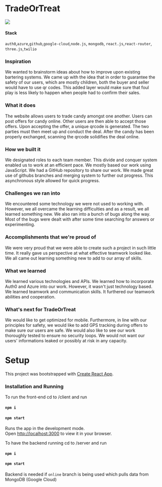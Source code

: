 # TradeOrTreat
![](TradeOrTreatDemo.gif)

#### Stack
`auth0`,`azure`,`github`,`google-cloud`,`node.js`, `mongodb`, `react.js`,`react-router`, `three.js`,`twilio`

### Inspiration
We wanted to brainstorm ideas about how to improve upon existing bartering systems. We came up with the idea that in order to guarantee the safety of our users, which are mostly children, both the buyer and seller would have to use qr codes. This added layer would make sure that foul play is less likely to happen when people had to confirm their sales.

### What it does
The website allows users to trade candy amongst one another. Users can post offers for candy online. Other users are then able to accept those offers. Upon accepting the offer, a unique qrcode is generated. The two parties must then meet up and conduct the deal. After the candy has been properly exchanged, scanning the qrcode solidifies the deal online.

### How we built it
We designated roles to each team member. This divide and conquer system enabled us to work at an efficient pace. We mostly based our work using JavaScript. We had a GitHub repository to share our work. We made great use of githubs branches and merging system to further out progress. This asynchronous style allowed for quick progress.

### Challenges we ran into
We encountered some technology we were not used to working with. However, we all overcame the learning difficulties and as a result, we all learned something new. We also ran into a bunch of bugs along the way. Most of the bugs were dealt with after some time searching for answers or experimenting.

### Accomplishments that we're proud of
We were very proud that we were able to create such a project in such little time. It really gave us perspective at what effective teamwork looked like. We all came out learning something new to add to our array of skills.

### What we learned
We learned various technologies and APIs. We learned how to incorporate Auth0 and Azure into our work. However, it wasn't just technology based. We learned teamwork and communication skills. It furthered our teamwork abilities and cooperation.

### What's next for TradeOrTreat
We would like to get optimized for mobile. Furthermore, in line with our principles for safety, we would like to add GPS tracking during offers to make sure our users are safe. We would also like to see our work thoroughly tested to ensure no security loops. We would not want our users' informations leaked or possibly at risk in any capacity.

# Setup

This project was bootstrapped with [Create React App](https://github.com/facebook/create-react-app).

### Installation and Running

To run the front-end
cd to /client and run
#### `npm i`
#### `npm start`

Runs the app in the development mode.\
Open [http://localhost:3000](http://localhost:3000) to view it in your browser.

To have the backend running
cd to /server and run

#### `npm i`
#### `npm start`

Backend is needed if `online` branch is being used which pulls data from MongoDB (Google Cloud)